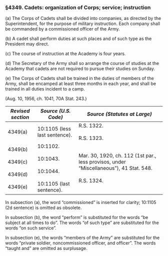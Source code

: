 ### §4349. Cadets: organization of Corps; service; instruction ###

(a) The Corps of Cadets shall be divided into companies, as directed by the Superintendent, for the purpose of military instruction. Each company shall be commanded by a commissioned officer of the Army.

(b) A cadet shall perform duties at such places and of such type as the President may direct.

(c) The course of instruction at the Academy is four years.

(d) The Secretary of the Army shall so arrange the course of studies at the Academy that cadets are not required to pursue their studies on Sunday.

(e) The Corps of Cadets shall be trained in the duties of members of the Army, shall be encamped at least three months in each year, and shall be trained in all duties incident to a camp.

(Aug. 10, 1956, ch. 1041, 70A Stat. 243.)

|                    *Revised section*                     |                             *Source (U.S. Code)*                             |                                       *Source (Statutes at Large)*                                       |
|----------------------------------------------------------|------------------------------------------------------------------------------|----------------------------------------------------------------------------------------------------------|
|                         4349(a)                          |                        10:1105 (less last sentence).                         |                                      R.S. 1322.<br/><br/>R.S. 1323.                                      |
|4349(b)<br/><br/>4349(c)<br/><br/>4349(d)<br/><br/>4349(e)|10:1102.<br/><br/>10:1043.<br/><br/>10:1044.<br/><br/>10:1105 (last sentence).|Mar. 30, 1920, ch. 112 (1st par., less provisos, under “Miscellaneous”), 41 Stat. 548.<br/><br/>R.S. 1324.|

In subsection (a), the word “commissioned” is inserted for clarity; 10:1105 (2d sentence) is omitted as obsolete.

In subsection (b), the word “perform” is substituted for the words “be subject at all times to do”. The words “of such type” are substituted for the words “on such service”.

In subsection (e), the words “members of the Army” are substituted for the words “private soldier, noncommissioned officer, and officer”. The words “taught and” are omitted as surplusage.